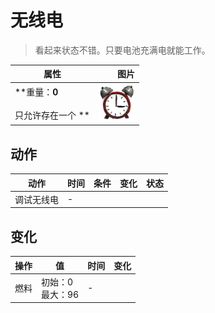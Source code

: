 # 无线电  
> 看起来状态不错。只要电池充满电就能工作。  
  
  属性  |   图片   
 ----  |  ----:   
 **重量：**0<br><br>** 只允许存在一个 **  |  ![](Sprite/AlarmClock.png)   
  
## 动作  
动作  |  时间  |  条件  |  变化  |  状态  
----  |  ----  |  ----  |  ----  |  ----  
调试无线电<br>  |  -  |    |    |    
## 变化   
操作  |  值  |  时间  |  变化  
----  |  ----  |  ----  |  ----  
燃料  |  初始：0<br>最大：96  |  -  |    

